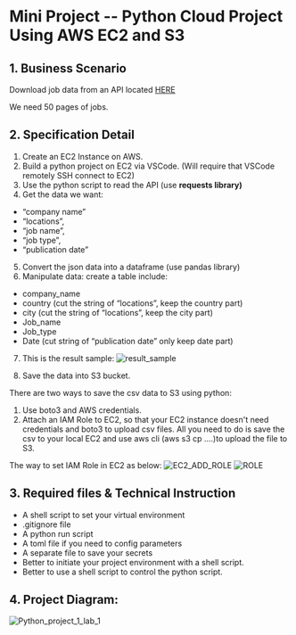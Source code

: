 # Mini Project -- Python Cloud Project Using AWS EC2 and S3

## 1. Business Scenario
Download job data from an API located [HERE](https://www.themuse.com/developers/api/v2)

We need 50 pages of jobs. 

## 2. Specification Detail
1. Create an EC2 Instance on AWS.
2. Build a python project on EC2 via VSCode. (Will require that VSCode remotely SSH connect to EC2)
3. Use the python script to read the API (use **requests library)**
4. Get the data we want:
- “company name”
- “locations”,
- “job name”,
- “job type”,
- “publication date”
5. Convert the json data into a dataframe (use pandas library)
6. Manipulate data: create a table include:
- company_name
- country (cut the string of “locations”, keep the country part)
- city (cut the string of “locations”, keep the city part)
- Job_name
- Job_type
- Date (cut string of “publication date” only keep date part)
7. This is the result sample:
![result_sample](https://user-images.githubusercontent.com/74939090/197381891-253223db-513b-48de-8f82-80a098660eff.jpg)

8. Save the data into S3 bucket.

There are two ways to save the csv data to S3 using python:
1. Use boto3 and AWS credentials.
2. Attach an IAM Role to EC2, so that your EC2 instance doesn't need credentials and boto3 to upload csv files. All you need to do is save the csv to your local EC2 and use aws cli (aws s3 cp ….)to upload the file to S3. 

The way to set IAM Role in EC2 as below:
![EC2_ADD_ROLE](https://user-images.githubusercontent.com/74939090/197381977-fdab42b8-aa10-49af-ada9-dda90e333460.jpg)
![ROLE](https://user-images.githubusercontent.com/74939090/197381979-b5404080-915e-4dcf-bb67-d51b1090ea2b.jpg)

## 3. Required files & Technical Instruction
- A shell script to set your virtual environment
- .gitignore file
- A python run script
- A toml file if you need to config parameters
- A separate file to save your secrets
- Better to initiate your project environment with a shell script.
- Better to use a shell script to control the python script.

## 4. Project Diagram:
![Python_project_1_lab_1](https://user-images.githubusercontent.com/74939090/197382124-8ffb0023-5df7-465e-a53a-21532245c133.png)
